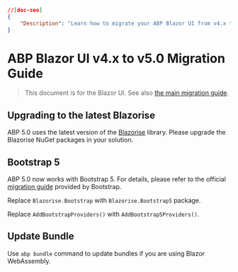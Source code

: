 ```json
//[doc-seo]
{
    "Description": "Learn how to migrate your ABP Blazor UI from v4.x to v5.0, including updates for Blazorise and Bootstrap 5 for seamless integration."
}
```

# ABP Blazor UI v4.x to v5.0 Migration Guide

> This document is for the Blazor UI. See also [the main migration guide](abp-5-0.md).

## Upgrading to the latest Blazorise

ABP 5.0 uses the latest version of the [Blazorise](https://blazorise.com/) library. Please upgrade the Blazorise NuGet packages in your solution.

## Bootstrap 5

ABP 5.0 now works with Bootstrap 5. For details, please refer to the official [migration guide](https://getbootstrap.com/docs/5.0/migration/) provided by Bootstrap.

Replace `Blazorise.Bootstrap` with `Blazorise.Bootstrap5` package.

Replace `AddBootstrapProviders()` with `AddBootstrap5Providers()`.

## Update Bundle

Use `abp bundle` command to update bundles if you are using Blazor WebAssembly.
